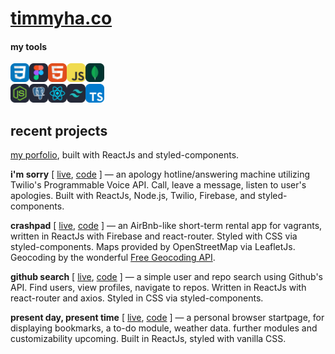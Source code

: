 
# [timmyha.co](https://timmyha.vercel.app)

#### my tools

<img width="30px" src="https://github.com/tandpfun/skill-icons/raw/main/icons/CSS.svg"><img width="30px" src="https://github.com/tandpfun/skill-icons/raw/main/icons/Figma-Dark.svg"><img width="30px" src="https://github.com/tandpfun/skill-icons/raw/main/icons/HTML.svg"><img width="30px" src="https://github.com/tandpfun/skill-icons/raw/main/icons/JavaScript.svg"><img width="30px" src="https://github.com/tandpfun/skill-icons/raw/main/icons/MongoDB.svg"><br /><img width="30px" src="https://github.com/tandpfun/skill-icons/raw/main/icons/NodeJS-Dark.svg"><img width="30px" src="https://github.com/tandpfun/skill-icons/raw/main/icons/PostgreSQL-Dark.svg"><img width="30px" src="https://github.com/tandpfun/skill-icons/raw/main/icons/React-Dark.svg"><img width="30px" src="https://github.com/tandpfun/skill-icons/raw/main/icons/TailwindCSS-Dark.svg"><img width="30px" src="https://github.com/tandpfun/skill-icons/raw/main/icons/TypeScript.svg">

## recent projects

[my porfolio](https://timmyha.co), built with ReactJs and styled-components.

**i'm sorry** [ [live](https://imsorry.vercel.app), [code](https://github.com/catmcclelland/another-apology-line) ] — an apology
hotline/answering machine utilizing Twilio's Programmable Voice API. Call, leave
a message, listen to user's apologies. Built with ReactJs, Node.js, Twilio, Firebase,
and styled-components.

**crashpad** [ [live](https://crashpad.vercel.app), [code](https://github.com/timmyha/crashpad) ] — an AirBnb-like short-term rental app for vagrants,
 written in ReactJs with Firebase and react-router. Styled with CSS via styled-components. 
 Maps provided by OpenStreetMap via LeafletJs. Geocoding by the 
 wonderful [Free Geocoding API](https://geocode.maps.co/).

**github search** [ [live](https://timmy-github.herokuapp.com/), [code](https://github.com/timmyha/github-search) ] — a simple user and repo search 
using Github's API. Find users, view profiles, navigate to repos. Written in ReactJs with 
react-router and axios. Styled in CSS via styled-components.

**present day, present time** [ [live](https://presentday.vercel.app/), [code](https://github.com/timmyha/startpage) ] — a personal browser startpage,
 for displaying bookmarks, a to-do module, weather data. further modules and customizability 
 upcoming. Built in ReactJs, styled with vanilla CSS.